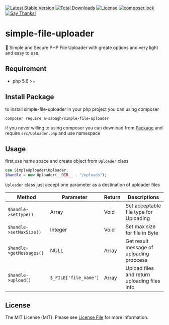 [![Latest Stable Version](https://poser.pugx.org/a-sabagh/simple-file-uploader/v/stable)](https://packagist.org/packages/a-sabagh/simple-file-uploader)
[![Total Downloads](https://poser.pugx.org/a-sabagh/simple-file-uploader/downloads)](https://packagist.org/packages/a-sabagh/simple-file-uploader)
[![License](https://poser.pugx.org/a-sabagh/simple-file-uploader/license)](https://packagist.org/packages/a-sabagh/simple-file-uploader)
[![composer.lock](https://poser.pugx.org/a-sabagh/simple-file-uploader/composerlock)](https://packagist.org/packages/a-sabagh/simple-file-uploader)
[![Say Thanks!](https://img.shields.io/badge/Say%20Thanks-!-1EAEDB.svg)](https://saythanks.io/to/a-sabagh)
# simple-file-uploader
🐘 Simple and Secure PHP File Uploader with greate options and very light and easy to use.
## Requirement
* php 5.6 >=
## Install Package
to install simple-file-uploader in your php project you can using composer
```
composer require a-sabagh/simple-file-uploader
```
if you never willing to using composer you can download from [Package](https://github.com/a-sabagh/simple-file-uploader) and require `src/Uploader.php` and use namespace
## Usage
first,use name space and create object from `Uploader` class

```php
use SimpleUploader\Uploader;
$handle = new Uploader(__DIR__ . "/uploads");
```

`Uploader` class just accept one parameter as a destination of uploader files

| Method | Parameter | Return | Descriptions |
| --- | --- | -- | -- |
| ``` $handle->setType() ``` | Array | Void | Set acceptable file type for Uploading |
| ``` $handle->setMaxSize() ``` | Integer | Void | Set max size for file in Byte |
| ``` $handle->getMessages() ``` | NULL | Array | Get result message of uploading proccess |
| ``` $handle->upload() ``` | `$_FILE['file_name']` | Array | Upload files and return uploading files info |

## License
The MIT License (MIT). Please see [License File](LICENSE) for more information.
